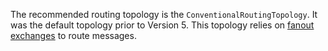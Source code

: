 The recommended routing topology is the `ConventionalRoutingTopology`. It was the default topology prior to Version 5. This topology relies on [fanout exchanges](https://www.rabbitmq.com/tutorials/amqp-concepts.html#exchange-fanout) to route messages. 
